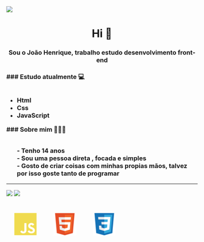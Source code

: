 <img style="display: block;" src="https://mir-s3-cdn-cf.behance.net/project_modules/max_1200/b07b28109788433.5fdb8f58614bc.gif" >
<div style="text-align:center;">
<h1>Hi 👋</h1>
<h3>Sou o João Henrique, trabalho estudo desenvolvimento front-end</h3>
</div>
<h3>### Estudo atualmente 💻<br><br>
<ul>
    <li> Html
    <li> Css
    <li> JavaScript
</ul>
### Sobre mim 👨🏻‍💻<br><br>
<ul>
    - Tenho 14 anos <br>
    - Sou uma pessoa direta , focada e simples <br>
    - Gosto de criar coisas com minhas propias mãos, talvez por isso goste tanto de programar <br>
</ul>
<hr>


<img height="150em" src="https://github-readme-stats.vercel.app/api?username=JHenrique-m&show_icons=true&theme=onedark&include_all_commits=true&count_private=true"/>
<img height="150em" src="https://github-readme-stats.vercel.app/api/top-langs/?username=JHenrique-m&layout=compact&langs_count=7&theme=onedark"/><br><br>
<img align="center"  height="60" style="padding:20px"src="https://raw.githubusercontent.com/devicons/devicon/master/icons/javascript/javascript-plain.svg">
<img align="center" height="60" style="padding:20px"src="https://raw.githubusercontent.com/devicons/devicon/master/icons/html5/html5-original.svg">
<img align="center" height="60" style="padding:20px" src="https://raw.githubusercontent.com/devicons/devicon/master/icons/css3/css3-original.svg">
</h3>

